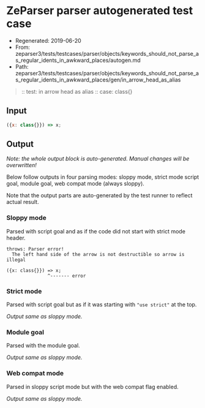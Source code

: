 # ZeParser parser autogenerated test case

- Regenerated: 2019-06-20
- From: zeparser3/tests/testcases/parser/objects/keywords_should_not_parse_as_regular_idents_in_awkward_places/autogen.md
- Path: zeparser3/tests/testcases/parser/objects/keywords_should_not_parse_as_regular_idents_in_awkward_places/gen/in_arrow_head_as_alias

> :: test: in arrow head as alias
> :: case: class{}

## Input


`````js
({x: class{}}) => x;
`````

## Output

_Note: the whole output block is auto-generated. Manual changes will be overwritten!_

Below follow outputs in four parsing modes: sloppy mode, strict mode script goal, module goal, web compat mode (always sloppy).

Note that the output parts are auto-generated by the test runner to reflect actual result.

### Sloppy mode

Parsed with script goal and as if the code did not start with strict mode header.

`````
throws: Parser error!
  The left hand side of the arrow is not destructible so arrow is illegal

({x: class{}}) => x;
               ^------- error
`````

### Strict mode

Parsed with script goal but as if it was starting with `"use strict"` at the top.

_Output same as sloppy mode._

### Module goal

Parsed with the module goal.

_Output same as sloppy mode._

### Web compat mode

Parsed in sloppy script mode but with the web compat flag enabled.

_Output same as sloppy mode._
